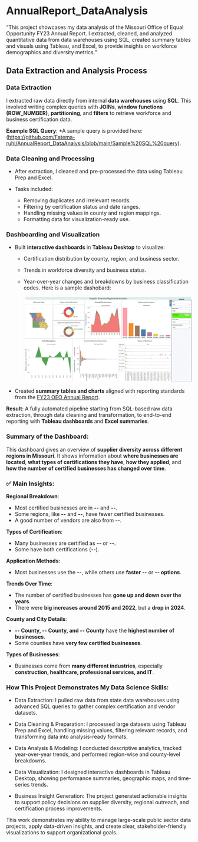# AnnualReport_DataAnalysis
“This project showcases my data analysis of the Missouri Office of Equal Opportunity FY23 Annual Report. I extracted, cleaned, and analyzed quantitative data from data warehouses using SQL, created summary tables and visuals using Tableau, and Excel, to provide insights on workforce demographics and diversity metrics.”

## Data Extraction and Analysis Process

### Data Extraction

I extracted raw data directly from internal **data warehouses** using **SQL**. This involved writing complex queries with **JOINs**, **window functions (ROW\_NUMBER)**, **partitioning**, and **filters** to retrieve workforce and business certification data.

**Example SQL Query**:
*A sample query is provided here: (https://github.com/Fatema-ruhi/AnnualReport_DataAnalysis/blob/main/Sample%20SQL%20query).

### Data Cleaning and Processing

* After extraction, I cleaned and pre-processed the data using Tableau Prep and Excel.
* Tasks included:

  * Removing duplicates and irrelevant records.
  * Filtering by certification status and date ranges.
  * Handling missing values in county and region mappings.
  * Formatting data for visualization-ready use.

### Dashboarding and Visualization

* Built **interactive dashboards** in **Tableau Desktop** to visualize:
  * Certification distribution by county, region, and business sector.
  * Trends in workforce diversity and business status.
  * Year-over-year changes and breakdowns by business classification codes.
    Here is a sample dashobard:
    
    ![Tableau Dashoboard](https://github.com/Fatema-ruhi/AnnualReport_DataAnalysis/blob/main/Dashboard%201%20overall.png)

* Created **summary tables and charts** aligned with reporting standards from the [FY23 OEO Annual Report](https://oeo.mo.gov/wp-content/uploads/2024/05/fy23-annual-report-final.pdf).

**Result**: A fully automated pipeline starting from SQL-based raw data extraction, through data cleaning and transformation, to end-to-end reporting with **Tableau dashboards** and **Excel summaries**.

### **Summary of the Dashboard:**

This dashboard gives an overview of **supplier diversity across different regions in Missouri**. It shows information about **where businesses are located**, **what types of certifications they have**, **how they applied**, and **how the number of certified businesses has changed over time**.

### ✅ **Main Insights:**

**Regional Breakdown**:

  * Most certified businesses are in **--** and **--**.
  * Some regions, like **--** and **--**, have fewer certified businesses.
  * A good number of vendors are also from **--**.

**Types of Certification**:

  * Many businesses are certified as **--** or **--**.
  * Some have both certifications (**--**).

**Application Methods**:

  * Most businesses use the **--**, while others use **faster --** or **-- options**.

**Trends Over Time**:

  * The number of certified businesses has **gone up and down over the years**.
  * There were **big increases around 2015 and 2022**, but a **drop in 2024**.

**County and City Details**:

  * **-- County, -- County, and -- County** have the **highest number of businesses**.
  * Some counties have **very few certified businesses**.

**Types of Businesses**:

  * Businesses come from **many different industries**, especially **construction, healthcare, professional services, and IT**.

### **How This Project Demonstrates My Data Science Skills**:

* Data Extraction: I pulled raw data from state data warehouses using advanced SQL queries to gather complex certification and vendor datasets.

* Data Cleaning & Preparation: I processed large datasets using Tableau Prep and Excel, handling missing values, filtering relevant records, and transforming data into analysis-ready formats.

* Data Analysis & Modeling: I conducted descriptive analytics, tracked year-over-year trends, and performed region-wise and county-level breakdowns.

* Data Visualization: I designed interactive dashboards in Tableau Desktop, showing performance summaries, geographic maps, and time-series trends.

* Business Insight Generation: The project generated actionable insights to support policy decisions on supplier diversity, regional outreach, and certification process improvements.

This work demonstrates my ability to manage large-scale public sector data projects, apply data-driven insights, and create clear, stakeholder-friendly visualizations to support organizational goals.
